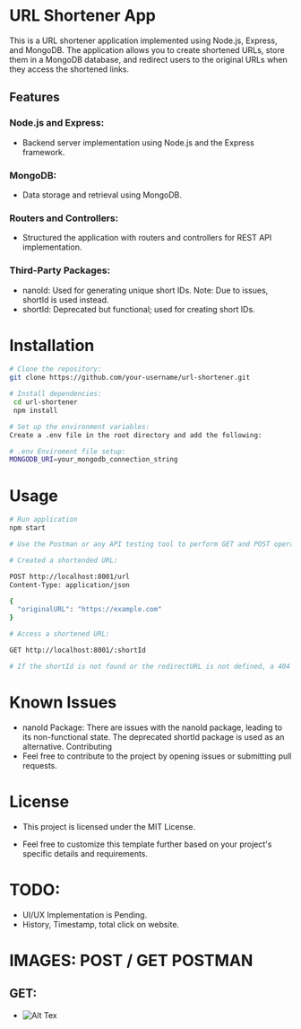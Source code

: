 # URL Shortener App
This is a URL shortener application implemented using Node.js, Express, and MongoDB. The application allows you to create shortened URLs, store them in a MongoDB database, and redirect users to the original URLs when they access the shortened links.

## Features
### Node.js and Express: 
- Backend server implementation using Node.js and the Express framework.
### MongoDB: 
- Data storage and retrieval using MongoDB.
### Routers and Controllers: 
- Structured the application with routers and controllers for REST API implementation.
### Third-Party Packages:
- nanoId: Used for generating unique short IDs. Note: Due to issues, shortId is used instead.
- shortId: Deprecated but functional; used for creating short IDs.
# Installation

   ```bash
# Clone the repository:
   git clone https://github.com/your-username/url-shortener.git

# Install dependencies:
    cd url-shortener
    npm install

# Set up the environment variables:
Create a .env file in the root directory and add the following:

# .env Enviroment file setup:
MONGODB_URI=your_mongodb_connection_string
   
   ```
# Usage
```bash
# Run application
npm start

# Use the Postman or any API testing tool to perform GET and POST operations

# Created a shortended URL:

POST http://localhost:8001/url
Content-Type: application/json

{
  "originalURL": "https://example.com"
}

# Access a shortened URL:

GET http://localhost:8001/:shortId

# If the shortId is not found or the redirectURL is not defined, a 404 error will be returned.

```
# Known Issues
- nanoId Package: There are issues with the nanoId package, leading to its non-functional state. The deprecated shortId package is used as an alternative.
Contributing
- Feel free to contribute to the project by opening issues or submitting pull requests.

# License
- This project is licensed under the MIT License.

- Feel free to customize this template further based on your project's specific details and requirements.
# TODO:
- UI/UX Implementation is Pending.
- History, Timestamp, total click on website.
# IMAGES: POST / GET POSTMAN
## GET:
- ![Alt Tex](https://raw.githubusercontent.com/Meesujit/url-shortner/blob/main/assets/Image_Analytics.png)


